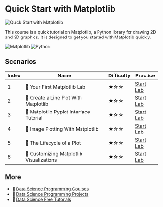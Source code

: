 # Quick Start with Matplotlib

![Quick Start with Matplotlib](https://cover-creator.appbot.io/quick-start-with-matplotlib.png)

This course is a quick tutorial on Matplotlib, a Python library for drawing 2D and 3D graphics. It is designed to get you started with Matplotlib quickly.

![Matplotlib](https://img.shields.io/badge/Matplotlib-whitesmoke?style=for-the-badge&logo=matplotlib)
![Python](https://img.shields.io/badge/Python-whitesmoke?style=for-the-badge&logo=python)


## Scenarios

|   Index | Name                                    | Difficulty   | Practice                                                            |
|---------|-----------------------------------------|--------------|---------------------------------------------------------------------|
|       1 | 📖 Your First Matplotlib Lab             | ★☆☆          | <a target='_blank' href='https://labex.io/labs/92737'>Start Lab</a> |
|       2 | 📖 Create a Line Plot With Matplotlib    | ★☆☆          | <a target='_blank' href='https://labex.io/labs/71147'>Start Lab</a> |
|       3 | 📖 Matplotlib Pyplot Interface Tutorial  | ★☆☆          | <a target='_blank' href='https://labex.io/labs/71148'>Start Lab</a> |
|       4 | 📖 Image Plotting With Matplotlib        | ★☆☆          | <a target='_blank' href='https://labex.io/labs/71149'>Start Lab</a> |
|       5 | 📖 The Lifecycle of a Plot               | ★☆☆          | <a target='_blank' href='https://labex.io/labs/71150'>Start Lab</a> |
|       6 | 📖 Customizing Matplotlib Visualizations | ★☆☆          | <a target='_blank' href='https://labex.io/labs/71151'>Start Lab</a> |

## More

- 🔗 [Data Science Programming Courses](https://github.com/labex-labs/awesome-programming-courses)
- 🔗 [Data Science Programming Projects](https://github.com/labex-labs/awesome-programming-projects)
- 🔗 [Data Science Free Tutorials](https://github.com/labex-labs/data-science-free-tutorials)

